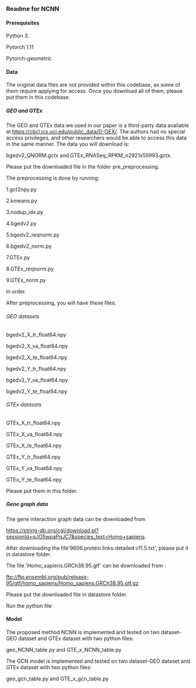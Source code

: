 ### Readme for NCNN
#### Prerequisites
Python 3.

Pytorch 1.11

Pytorch-geometric

#### Data
The original data files are not provided within this codebase, as some of them require applying for access. Once you download all of them, please put them in this codebase.

##### GEO and GTEx
The GEO and GTEx data we used in our paper is a third-party data available at https://cbcl.ics.uci.edu/public_data/D-GEX/. The authors had no special access privileges, and other researchers would be able to access this data in the same manner. The data you will download is:

bgedv2_QNORM.gctx and GTEx_RNASeq_RPKM_n2921x55993.gctx.

Please put the downloaded file in the folder pre_preprocessing. 

The preprocessing is done by running:

1.gct2npy.py

2.kmeans.py

3.nodup_idx.py

4.bgedv2.py

5.bgedv2_reqnorm.py

6.bgedv2_norm.py

7.GTEx.py

8.GTEx_reqnorm.py

9.GTEx_norm.py

in order.

After preprocessing, you will have these files:

###### GEO datasets

bgedv2_X_tr_float64.npy

bgedv2_X_va_float64.npy

bgedv2_X_te_float64.npy

bgedv2_Y_tr_float64.npy

bgedv2_Y_va_float64.npy

bgedv2_Y_te_float64.npy

###### GTEx datasets

GTEx_X_tr_float64.npy

GTEx_X_va_float64.npy

GTEx_X_te_float64.npy

GTEx_Y_tr_float64.npy

GTEx_Y_va_float64.npy

GTEx_Y_te_float64.npy

Please put them in this folder.

##### Gene graph data
The gene interaction graph data can be downloaded from 

https://string-db.org/cgi/download.pl?sessionId=qJO5wpaPqJC7&species_text=Homo+sapiens.

After downloading the file'9606.protein.links.detailed.v11.5.txt', please put it in datastore folder.

The file 'Homo_sapiens.GRCh38.95.gtf' can be downloaded from :

ftp://ftp.ensembl.org/pub/release-95/gtf/homo_sapiens/Homo_sapiens.GRCh38.95.gtf.gz

Please put the downloaded file in datastore folder.

Run the python file 
#### Model
The proposed method NCNN is implemented and tested on two dataset-GEO dataset and GTEx dataset with two python files:

geo_NCNN_table.py and GTE_x_NCNN_table.py


The GCN model is implemented and tested on two dataset-GEO dataset and GTEx dataset with two python files:

geo_gcn_table.py and GTE_x_gcn_table.py
